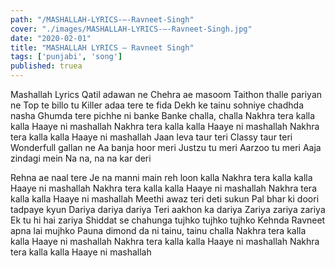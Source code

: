 ```yaml
---
path: "/MASHALLAH-LYRICS-–-Ravneet-Singh"
cover: "./images/MASHALLAH-LYRICS-–-Ravneet-Singh.jpg"
date: "2020-02-01"
title: "MASHALLAH LYRICS – Ravneet Singh"
tags: ['punjabi', 'song']
published: truea
---
```


Mashallah Lyrics
Qatil adawan ne
Chehra ae masoom
Taithon thalle pariyan ne
Top te billo tu
Killer adaa tere te fida
Dekh ke tainu sohniye chadhda nasha
Ghumda tere pichhe ni banke
Banke challa, challa
Nakhra tera kalla kalla
Haaye ni mashallah
Nakhra tera kalla kalla
Haaye ni mashallah
Nakhra tera kalla kalla
Haaye ni mashallah
Jaan leva taur teri
Classy taur teri
Wonderfull gallan ne
Aa banja hoor meri
Justzu tu meri
Aarzoo tu meri
Aaja zindagi mein
Na na, na na kar deri






Rehna ae naal tere
Je na manni main reh loon kalla
Nakhra tera kalla kalla
Haaye ni mashallah
Nakhra tera kalla kalla
Haaye ni mashallah
Nakhra tera kalla kalla
Haaye ni mashallah
Meethi awaz teri deti sukun
Pal bhar ki doori tadpaye kyun
Dariya dariya dariya
Teri aakhon ka dariya
Zariya zariya zariya
Ek tu hi hai zariya
Shiddat se chahunga tujhko tujhko tujhko
Kehnda Ravneet apna lai mujhko
Pauna dimond da ni tainu, tainu challa
Nakhra tera kalla kalla
Haaye ni mashallah
Nakhra tera kalla kalla
Haaye ni mashallah
Nakhra tera kalla kalla
Haaye ni mashallah
